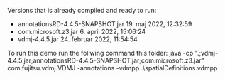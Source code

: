 
Versions that is already compiled and ready to run: 
- annotationsRD-4.4.5-SNAPSHOT.jar ‎19. ‎maj ‎2022, ‏‎12:32:59
- com.microsoft.z3.jar ‎6. ‎april ‎2022, ‏‎15:06:24
- vdmj-4.4.5.jar ‎24. ‎februar ‎2022, ‏‎11:54:54

To run this demo run the follwing command this folder: 
java -cp ".;vdmj-4.4.5.jar;annotationsRD-4.4.5-SNAPSHOT.jar;com.microsoft.z3.jar" com.fujitsu.vdmj.VDMJ  -annotations -vdmpp .\spatialDefinitions.vdmpp
